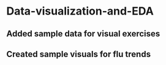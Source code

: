 # Data-visualization-and-EDA

## Added sample data for visual exercises
## Created sample visuals for flu trends
